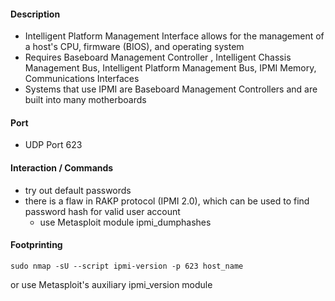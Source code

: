 #### Description
- Intelligent Platform Management Interface allows for the management of a host's CPU, firmware (BIOS), and operating system
- Requires Baseboard Management Controller , Intelligent Chassis Management Bus, Intelligent Platform Management Bus, IPMI Memory, Communications Interfaces
- Systems that use IPMI are Baseboard Management Controllers and are built into many motherboards
#### Port
- UDP Port 623

#### Interaction / Commands

- try out default passwords
- there is a flaw in RAKP protocol (IPMI 2.0), which can be used to find password hash for valid user account
	- use Metasploit module ipmi_dumphashes

#### Footprinting 
```
sudo nmap -sU --script ipmi-version -p 623 host_name
```

or use Metasploit's auxiliary ipmi_version module
